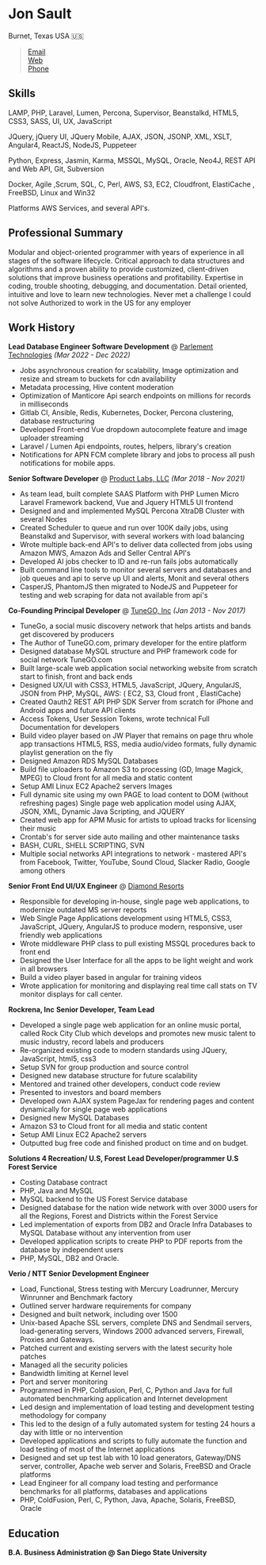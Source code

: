 # Jon Sault

Burnet, Texas USA 🇺🇸
> [Email](mailto:git@jonsault.com)  
[Web](https://jonsault.com)  
[Phone](tel:512-909-1911) 

## Skills

LAMP, PHP, Laravel, Lumen, Percona, Supervisor, Beanstalkd, HTML5, CSS3, SASS, UI, UX, JavaScript

JQuery, jQuery UI, JQuery Mobile, AJAX, JSON, JSONP, XML, XSLT, Angular4, ReactJS, NodeJS, Puppeteer

Python, Express, Jasmin, Karma, MSSQL, MySQL, Oracle, Neo4J, REST API and Web API, Git, Subversion

Docker, Agile ,Scrum, SQL, C, Perl, AWS, S3, EC2, Cloudfront, ElastiCache , FreeBSD, Linux and Win32

Platforms AWS Services, and several API's.

## Professional Summary

Modular and object-oriented programmer with years of experience in all stages of the software lifecycle. Critical approach to data structures and algorithms and a proven ability to provide customized, client-driven solutions that improve business operations and profitability. Expertise in coding, trouble shooting, debugging, and documentation. Detail oriented, intuitive and love to learn new technologies. Never met a challenge I could not solve Authorized to work in the US for any employer

## Work History

**Lead Database Engineer Software Development** @ [Parlement Technologies](https://www.linkedin.com/company/parlement-technologies) _(Mar 2022 - Dec 2022)_ <br>


- Jobs asynchronous creation for scalability, Image optimization and resize and stream to buckets for cdn
availability
- Metadata processing, Hive content moderation
- Optimization of Manticore Api search endpoints on millions for records in milliseconds
- Gitlab CI, Ansible, Redis, Kubernetes, Docker, Percona clustering, database restructuring
- Developed Front-end Vue dropdown autocomplete feature and image uploader streaming
- Laravel / Lumen Api endpoints, routes, helpers, library's creation
- Notifications for APN FCM complete library and jobs to process all push notifications for mobile apps.

**Senior Software Developer** @ [Product Labs, LLC](https://www.productlabs.ai/) _(Mar 2018 - Nov 2021)_ <br>

- As team lead, built complete SAAS Platform with PHP Lumen Micro Laravel Framework backend, Vue
and Jquery HTML5 UI frontend
- Designed and and implemented MySQL Percona XtraDB Cluster with several Nodes
- Created Scheduler to queue and run over 100K daily jobs, using Beanstalkd and Supervisor, with
several workers with load balancing
 - Wrote multiple back-end API's to deliver data collected from jobs using Amazon MWS, Amazon Ads
and Seller Central API's
- Developed AI jobs checker to ID and re-run fails jobs automatically
- Built command line tools to monitor several servers and databases and job queues and api to serve
up UI and alerts, Monit and several others
- CasperJS, PhantomJS then migrated to NodeJS and Puppeteer for testing and web scraping for data
not available from api's

**Co-Founding Principal Developer** @ [TuneGO, Inc](https://www.tunego.com) _(Jan 2013 - Nov 2017)_ <br>

- TuneGo, a social music discovery network that helps artists and bands get discovered by producers
- The Author of TuneGO.com, primary developer for the entire platform
- Designed database MySQL structure and PHP framework code for social network TuneGO.com
- Built large-scale web application social networking website from scratch start to finish, front and back
ends
- Designed UX/UI with CSS3, HTML5, JavaScript, JQuery, AngularJS, JSON from PHP, MySQL, AWS: ( EC2,
S3, Cloud front , ElastiCache)
- Created Oauth2 REST API PHP SDK Server from scratch for iPhone and Android apps and future API
clients
- Access Tokens, User Session Tokens, wrote technical Full Documentation for developers
- Build video player based on JW Player that remains on page thru whole app transactions HTML5, RSS,
media audio/video formats, fully dynamic playlist generation on the fly
- Designed Amazon RDS MySQL Databases
- Build file uploaders to Amazon S3 to processing (GD, Image Magick, MPEG) to Cloud front for all media
and static content
- Setup AMI Linux EC2 Apache2 servers Images
- Full dynamic site using my own PAGE to load content to DOM (without refreshing pages) Single page
web application model using AJAX, JSON, XML, Dynamic Java Scripting, and JQUERY
- Created web app for APM Music for artists to upload tracks for licensing their music
- Crontab's for server side auto mailing and other maintenance tasks
- BASH, CURL, SHELL SCRIPTING,
SVN
- Multiple social networks API integrations to network - mastered API's from Facebook, Twitter, YouTube,
Sound Cloud, Slacker Radio, Google among others

**Senior Front End UI/UX Engineer** @ [Diamond Resorts](https://diamondresorts.com)

- Responsible for developing in-house, single page web applications, to modernize outdated MS server
reports
- Web Single Page Applications development using HTML5, CSS3, JavaScript, JQuery, AngularJS to
produce modern, responsive, user friendly web applications
- Wrote middleware PHP class to pull existing MSSQL procedures back to front end
- Designed the User Interface for all the apps to be light weight and work in all browsers
- Build a video player based in angular for training videos
- Wrote application for monitoring and displaying real time call stats on TV monitor displays for call center.

**Rockrena, Inc**
**Senior Developer, Team Lead**

- Developed a single page web application for an online music portal, called Rock City Club which develops
and promotes new music talent to music industry, record labels and producers
- Re-organized existing code to modern standards using JQuery, JavaScript, html5, css3
- Setup SVN for group production and source control
- Designed new database structure for future scalability
- Mentored and trained other developers, conduct code review
- Presented to investors and board members
- Developed own AJAX system PageJax for rendering pages and content dynamically for single page
web applications
- Designed new MySQL Databases
- Amazon S3 to Cloud front for all media and static content
- Setup AMI Linux EC2 Apache2 servers
- Outputted bug free code and finished product on time and on budget.

**Solutions 4 Recreation/ U.S, Forest**
**Lead Developer/programmer**
**U.S Forest Service**

- Costing Database contract
- PHP, Java and MySQL
- MySQL backend to the US Forest Service database
- Designed database for the nation wide network with over 3000 users for all the Regions, Forest and Districts within the Forest Service
- Led implementation of exports from DB2 and Oracle Infra Databases to MySQL Database without any intervention from user
- Developed application scripts to create PHP to PDF reports from the database by independent users
- PHP, MySQL, DB2 and Oracle.

**Verio / NTT**
**Senior Development Engineer**

- Load, Functional, Stress testing with Mercury Loadrunner, Mercury Winrunner and Benchmark factory
- Outlined server hardware requirements for company
- Designed and built network, including over 1500
- Unix-based Apache SSL servers, complete DNS and Sendmail servers, load-generating servers, Windows 2000 advanced servers, Firewall, Proxies and Gateways.
- Patched current and existing servers with the latest security hole patches
- Managed all the security policies
- Bandwidth limiting at Kernel level
 - Port and server monitoring
- Programmed in PHP, Coldfusion, Perl, C, Python and Java for full automated benchmarking application and Internet development
- Led design and implementation of load testing and development testing methodology for company
- This led to the design of a fully automated system for testing 24 hours a day with little or no intervention
- Developed applications and scripts to fully automate the function and load testing of most of the Internet applications
- Designed and set up test lab with 10 load generators, Gateway/DNS server, controller, Apache web server and Solaris, FreeBSD and Oracle platforms
- Lead Engineer for all company load testing and performance benchmarks for all platforms, databases and applications
- PHP, ColdFusion, Perl, C, Python, Java, Apache, Solaris, FreeBSD, Oracle

## Education

**B.A. Business Administration @ San Diego State University**
